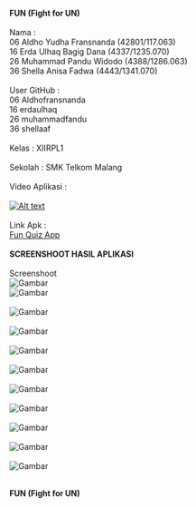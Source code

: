 <b>FUN (Fight for UN)</b>
<br>
<br>
Nama : 
<br>06 Aldho Yudha Fransnanda (42801/117.063) 
<br>16 Erda Ulhaq Bagig Dana  (4337/1235.070) 
<br>26 Muhammad Pandu Widodo  (4388/1286.063) 
<br>36 Shella Anisa Fadwa     (4443/1341.070) 
<br>
<br>
User GitHub :
<br>06 Aldhofransnanda
<br>16 erdaulhaq
<br>26 muhammadfandu
<br>36 shellaaf
<br>
<br>
Kelas : XIIRPL1
<br>
<br>
Sekolah : SMK Telkom Malang
<br>
<br>
Video Aplikasi :<br><br>
[![Alt text](https://img.youtube.com/vi/29bzIQetY4g/1.jpg)](https://www.youtube.com/watch?v=29bzIQetY4g)
<br>
<br>
Link Apk : <br>
[Fun Quiz App](https://drive.google.com/file/d/0ByVxKOuwGtUgZ0JjTFcxTGI2RjA/view?usp=sharing)
<br><br>
<b>SCREENSHOOT HASIL APLIKASI</b>
<br>
<br>Screenshoot<br>
![Gambar](https://raw.githubusercontent.com/Aldhofransnanda/FUN/master/SplashScreen.png)<br>
![Gambar](https://raw.githubusercontent.com/Aldhofransnanda/FUN/master/Main.png)<br><br>
![Gambar](https://raw.githubusercontent.com/Aldhofransnanda/FUN/master/Help.png)<br><br>
![Gambar](https://raw.githubusercontent.com/Aldhofransnanda/FUN/master/DetailHelp.png)<br><br>
![Gambar](https://raw.githubusercontent.com/Aldhofransnanda/FUN/master/ChooseNew.jpeg)<br><br>
![Gambar](https://raw.githubusercontent.com/Aldhofransnanda/FUN/master/ChapterNew.jpeg)<br><br>
![Gambar](https://raw.githubusercontent.com/Aldhofransnanda/FUN/master/DetailSoalChapterNew.jpeg)<br><br>
![Gambar](https://raw.githubusercontent.com/Aldhofransnanda/FUN/master/Soal.jpeg)<br><br>
![Gambar](https://raw.githubusercontent.com/Aldhofransnanda/FUN/master/DetailChapterNew.jpeg)<br><br>
![Gambar](https://raw.githubusercontent.com/Aldhofransnanda/FUN/master/ScorNew.jpeg)<br><br>
![Gambar](https://raw.githubusercontent.com/Aldhofransnanda/FUN/master/StatistikNew.jpeg)<br><br>


<b>FUN (Fight for UN)</b>
